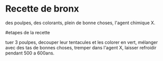 # Recette de bronx

des poulpes,
des colorants,
plein de bonne choses,
l'agent chimique X.

#etapes de la recette

tuer 3 poulpes,
decouper leur tentacules et les colorer en vert,
mélanger avec des tas de bonnes choses,
tremper dans l'agent X,
laisser refroidir pendant 500 a  600ans.
